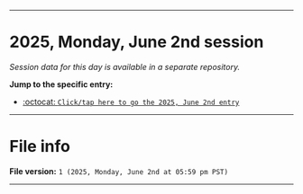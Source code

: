 
***

# 2025, Monday, June 2nd session

_Session data for this day is available in a separate repository._

**Jump to the specific entry:**

- [:octocat: `Click/tap here to go the 2025, June 2nd entry`](https://github.com/seanpm2001/SeansLifeArchive_Images_TinyTower_Y2025/tree/SeansLifeArchive_Images_TinyTower_Y2025_Main-dev/2025/06_June/02/)

***

# File info

**File version:** `1 (2025, Monday, June 2nd at 05:59 pm PST)`

***
